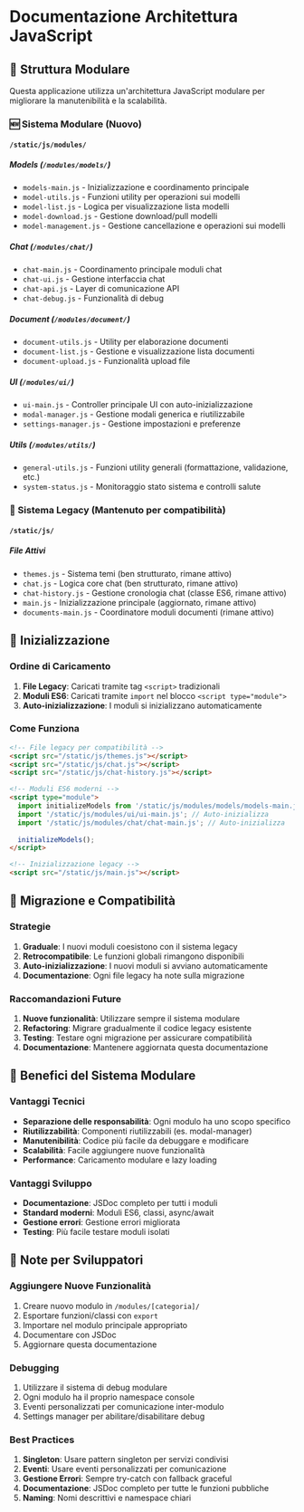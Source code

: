 # Documentazione Architettura JavaScript

## 📁 Struttura Modulare

Questa applicazione utilizza un'architettura JavaScript modulare per migliorare la manutenibilità e la scalabilità.

### 🆕 Sistema Modulare (Nuovo)

#### `/static/js/modules/`

##### **Models** (`/modules/models/`)
- `models-main.js` - Inizializzazione e coordinamento principale
- `model-utils.js` - Funzioni utility per operazioni sui modelli
- `model-list.js` - Logica per visualizzazione lista modelli
- `model-download.js` - Gestione download/pull modelli
- `model-management.js` - Gestione cancellazione e operazioni sui modelli

##### **Chat** (`/modules/chat/`)
- `chat-main.js` - Coordinamento principale moduli chat
- `chat-ui.js` - Gestione interfaccia chat
- `chat-api.js` - Layer di comunicazione API
- `chat-debug.js` - Funzionalità di debug

##### **Document** (`/modules/document/`)
- `document-utils.js` - Utility per elaborazione documenti
- `document-list.js` - Gestione e visualizzazione lista documenti
- `document-upload.js` - Funzionalità upload file

##### **UI** (`/modules/ui/`)
- `ui-main.js` - Controller principale UI con auto-inizializzazione
- `modal-manager.js` - Gestione modali generica e riutilizzabile
- `settings-manager.js` - Gestione impostazioni e preferenze

##### **Utils** (`/modules/utils/`)
- `general-utils.js` - Funzioni utility generali (formattazione, validazione, etc.)
- `system-status.js` - Monitoraggio stato sistema e controlli salute

### 🔧 Sistema Legacy (Mantenuto per compatibilità)

#### `/static/js/`

##### **File Attivi**
- `themes.js` - Sistema temi (ben strutturato, rimane attivo)
- `chat.js` - Logica core chat (ben strutturato, rimane attivo)  
- `chat-history.js` - Gestione cronologia chat (classe ES6, rimane attivo)
- `main.js` - Inizializzazione principale (aggiornato, rimane attivo)
- `documents-main.js` - Coordinatore moduli documenti (rimane attivo)

## 🚀 Inizializzazione

### Ordine di Caricamento

1. **File Legacy**: Caricati tramite tag `<script>` tradizionali
2. **Moduli ES6**: Caricati tramite `import` nel blocco `<script type="module">`
3. **Auto-inizializzazione**: I moduli si inizializzano automaticamente

### Come Funziona

```html
<!-- File legacy per compatibilità -->
<script src="/static/js/themes.js"></script>
<script src="/static/js/chat.js"></script>
<script src="/static/js/chat-history.js"></script>

<!-- Moduli ES6 moderni -->
<script type="module">
  import initializeModels from '/static/js/modules/models/models-main.js';
  import '/static/js/modules/ui/ui-main.js'; // Auto-inizializza
  import '/static/js/modules/chat/chat-main.js'; // Auto-inizializza
  
  initializeModels();
</script>

<!-- Inizializzazione legacy -->
<script src="/static/js/main.js"></script>
```

## 🔄 Migrazione e Compatibilità

### Strategie

1. **Graduale**: I nuovi moduli coesistono con il sistema legacy
2. **Retrocompatibile**: Le funzioni globali rimangono disponibili
3. **Auto-inizializzazione**: I nuovi moduli si avviano automaticamente
4. **Documentazione**: Ogni file legacy ha note sulla migrazione

### Raccomandazioni Future

1. **Nuove funzionalità**: Utilizzare sempre il sistema modulare
2. **Refactoring**: Migrare gradualmente il codice legacy esistente
3. **Testing**: Testare ogni migrazione per assicurare compatibilità
4. **Documentazione**: Mantenere aggiornata questa documentazione

## 🎯 Benefici del Sistema Modulare

### Vantaggi Tecnici
- **Separazione delle responsabilità**: Ogni modulo ha uno scopo specifico
- **Riutilizzabilità**: Componenti riutilizzabili (es. modal-manager)
- **Manutenibilità**: Codice più facile da debuggare e modificare
- **Scalabilità**: Facile aggiungere nuove funzionalità
- **Performance**: Caricamento modulare e lazy loading

### Vantaggi Sviluppo
- **Documentazione**: JSDoc completo per tutti i moduli
- **Standard moderni**: Moduli ES6, classi, async/await
- **Gestione errori**: Gestione errori migliorata
- **Testing**: Più facile testare moduli isolati

## 📝 Note per Sviluppatori

### Aggiungere Nuove Funzionalità

1. Creare nuovo modulo in `/modules/[categoria]/`
2. Esportare funzioni/classi con `export`
3. Importare nel modulo principale appropriato
4. Documentare con JSDoc
5. Aggiornare questa documentazione

### Debugging

1. Utilizzare il sistema di debug modulare
2. Ogni modulo ha il proprio namespace console
3. Eventi personalizzati per comunicazione inter-modulo
4. Settings manager per abilitare/disabilitare debug

### Best Practices

1. **Singleton**: Usare pattern singleton per servizi condivisi
2. **Eventi**: Usare eventi personalizzati per comunicazione
3. **Gestione Errori**: Sempre try-catch con fallback graceful
4. **Documentazione**: JSDoc completo per tutte le funzioni pubbliche
5. **Naming**: Nomi descrittivi e namespace chiari
